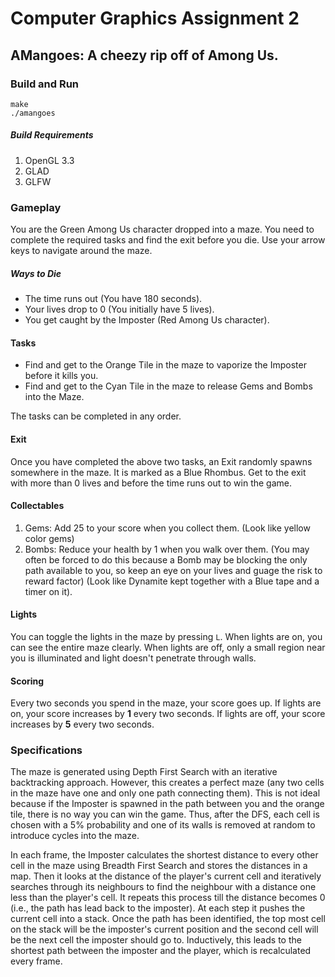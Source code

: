 # Computer Graphics Assignment 2

## AMangoes: A cheezy rip off of Among Us.

### Build and Run

```
make
./amangoes
```
##### Build Requirements
1. OpenGL 3.3
2. GLAD
3. GLFW

### Gameplay

You are the Green Among Us character dropped into a maze. You need to complete the required tasks and find the exit before you die. Use your arrow keys to navigate around the maze.

##### Ways to Die
* The time runs out (You have 180 seconds).
* Your lives drop to 0 (You initially have 5 lives).
* You get caught by the Imposter (Red Among Us character).

#### Tasks
* Find and get to the Orange Tile in the maze to vaporize the Imposter before it kills you.
* Find and get to the Cyan Tile in the maze to release Gems and Bombs into the Maze.

The tasks can be completed in any order.

#### Exit
Once you have completed the above two tasks, an Exit randomly spawns somewhere in the maze. It is marked as a Blue Rhombus. Get to the exit with more than 0 lives and before the time runs out to win the game.

#### Collectables
1. Gems: Add 25 to your score when you collect them. (Look like yellow color gems)
2. Bombs: Reduce your health by 1 when you walk over them. (You may often be forced to do this because a Bomb may be blocking the only path available to you, so keep an eye on your lives and guage the risk to reward factor) (Look like Dynamite kept together with a Blue tape and a timer on it).

#### Lights
You can toggle the lights in the maze by pressing `L`. When lights are on, you can see the entire maze clearly. When lights are off, only a small region near you is illuminated and light doesn't penetrate through walls.

#### Scoring
Every two seconds you spend in the maze, your score goes up. If lights are on, your score increases by **1** every two seconds. If lights are off, your score increases by **5** every two seconds.

### Specifications

The maze is generated using Depth First Search with an iterative backtracking approach. However, this creates a perfect maze (any two cells in the maze have one and only one path connecting them). This is not ideal because if the Imposter is spawned in the path between you and the orange tile, there is no way you can win the game. Thus, after the DFS, each cell is chosen with a 5% probability and one of its walls is removed at random to introduce cycles into the maze.

In each frame, the Imposter calculates the shortest distance to every other cell in the maze using Breadth First Search and stores the distances in a map. Then it looks at the distance of the player's current cell and iteratively searches through its neighbours to find the neighbour with a distance one less than the player's cell. It repeats this process till the distance becomes 0 (i.e., the path has lead back to the imposter). At each step it pushes the current cell into a stack. Once the path has been identified, the top most cell on the stack will be the imposter's current position and the second cell will be the next cell the imposter should go to. Inductively, this leads to the shortest path between the imposter and the player, which is recalculated every frame.